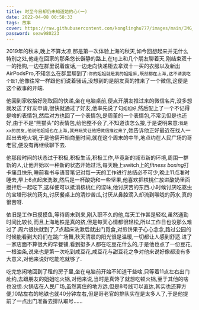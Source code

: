 ```yaml
---
title: 时至今日却仍未知道她的心(一)
date: 2022-04-08 00:58:33
tags: 故事
cover: https://raw.githubusercontent.com/konglinghu777/images/main/IMG_4277.JPG
password: seaw980223
---
```


2019年的秋末,晚上不算太凉,那是第一次体验上海的秋天,如今回想起来并无什么特别之处,他走在回家的那条悠长僻静的路上,在tg上和几个朋友聊着天,刚结束双十一的抢购,一边在群里说着废话,一边走向快递柜去拿双十一买的衣服以及新出AirPodsPro,不知怎么在群里聊到了:`你的姐姐就是我的姐姐嘛,既然都在上海,这不请我吃个饭?`,他像往常一样跟他们说着骚话,没想到的是朋友真的推来了一个微信,这便是这个故事的开端.

他回到家收拾好刚取回的快递,坐在电脑桌前,便点开朋友推过来的微信名片,没多想就发送了好友申请,很快就通过了好友,他率先说了句`姐姐好`,然后配上了一个不记得是啥的表情包,然后对方也回了一个表情包,是周董的一个表情包,不常见但是也还好,由于不是"熊猫头"的表情包,给他整不会了,不知道该怎么接,于是说明来意:`我是xx的朋友,他说他姐姐也在上海,就开玩笑让他把微信推过来了`,她告诉他正好最近在找人一起出去吃火锅,于是他俩开始商量时间,就在这个周末的中午,地点约在人民广场的哥老官,便没有再继续聊下去.

他那段时间的状态过于积极,积极生活,积极工作,毕竟新的城市新的环境,周围一群新的人,让他开始以一种新的状态开始过活,每天晚上switch上的*fitness boxing*打卡痛且快乐,睡前看书与语音笔记对每一天的工作进行总结必不可少,晚上11点准时睡去,早上6点起床洗漱,然后是一杯酸奶和一些坚果,他喜欢把核桃仁放进酸奶里面搅拌后一起吃下,这样便可以抵消核桃仁的涩味,他讨厌苦的东西.小时候讨厌吃驱虫的宝塔形状的药丸,讨厌餐桌上的清炒苦瓜,讨厌从鼻腔滴入却流到喉咙的药水,真的很苦呀.

依旧是工作日摸摸鱼,等待周末到来,刚入职不久的他,每天工作甚是轻松,虽然通勤时间比较长,而且上海地铁是真的挤,但是每天心情都很轻松,所以工作日也没那么难过了.周六很快就到了,7点起床洗漱后就出门觅食,对煎饼果子心心念念,路过公园的时候能看到大妈们在跳广场舞,秋天清晨的阳光很是温暖,一切都让人感到舒适.进了一家店面不算很大的早餐铺,看到挺多人都在吃豆花什么的,于是他也点了一份豆花,一根油条,说来也是第一次吃到咸豆花,咸豆花与甜豆花之争对他来说好像都没有多大意义,对他来说好吃能吃就够了.

吃完悠闲地回到了租的房子里,坐在电脑前开始不知道干些啥,只等着11点左右出门赴约,去跟朋友的姐姐吃火锅,对他来说,当时是真馋了就想吃顿火锅,至于其他的啥也没想.火锅店在人民广场,虽然离住的地方远,但是8号线可以直达,其实也还算方便,10站左右的地铁也就40分钟左右,但是哥老官的排队实在是太多人了,于是他提前了一点出门准备去排队取号......



